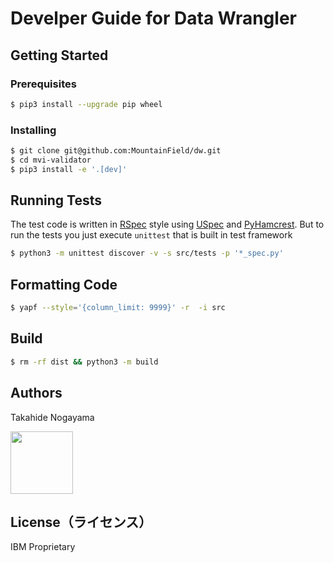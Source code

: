 # Develper Guide for Data Wrangler





## Getting Started



### Prerequisites

```sh
$ pip3 install --upgrade pip wheel
```



### Installing

```sh
$ git clone git@github.com:MountainField/dw.git
$ cd mvi-validator
$ pip3 install -e '.[dev]'
```



## Running Tests

The test code is written in [RSpec](https://rspec.info) style using [USpec](https://github.com/MountainField/uspec) and [PyHamcrest](https://github.com/hamcrest/PyHamcrest). But to run the tests you just execute `unittest`  that is built in test framework

```sh
$ python3 -m unittest discover -v -s src/tests -p '*_spec.py'
```



## Formatting Code

```sh
$ yapf --style='{column_limit: 9999}' -r  -i src 
```



## Build

```sh
$ rm -rf dist && python3 -m build
```





## Authors



Takahide Nogayama

<a href="https://github.com/nogayama"><img src="https://avatars.githubusercontent.com/u/11750755" width="100"/></a>



## License（ライセンス）

IBM Proprietary

